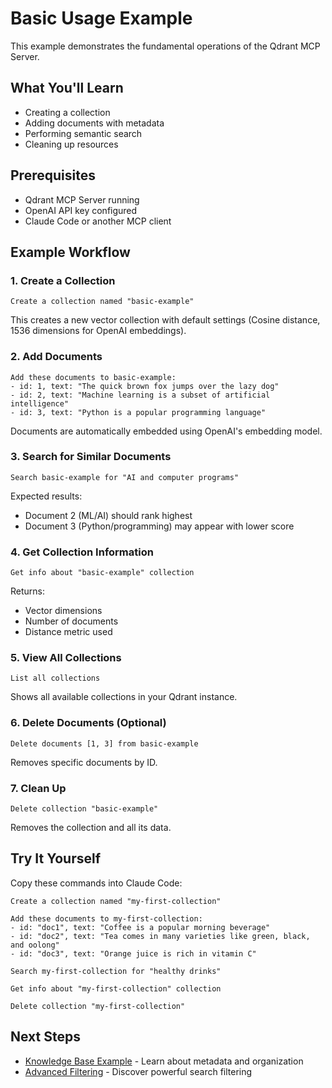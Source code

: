 # Basic Usage Example

This example demonstrates the fundamental operations of the Qdrant MCP Server.

## What You'll Learn

- Creating a collection
- Adding documents with metadata
- Performing semantic search
- Cleaning up resources

## Prerequisites

- Qdrant MCP Server running
- OpenAI API key configured
- Claude Code or another MCP client

## Example Workflow

### 1. Create a Collection

```
Create a collection named "basic-example"
```

This creates a new vector collection with default settings (Cosine distance, 1536 dimensions for OpenAI embeddings).

### 2. Add Documents

```
Add these documents to basic-example:
- id: 1, text: "The quick brown fox jumps over the lazy dog"
- id: 2, text: "Machine learning is a subset of artificial intelligence"
- id: 3, text: "Python is a popular programming language"
```

Documents are automatically embedded using OpenAI's embedding model.

### 3. Search for Similar Documents

```
Search basic-example for "AI and computer programs"
```

Expected results:

- Document 2 (ML/AI) should rank highest
- Document 3 (Python/programming) may appear with lower score

### 4. Get Collection Information

```
Get info about "basic-example" collection
```

Returns:

- Vector dimensions
- Number of documents
- Distance metric used

### 5. View All Collections

```
List all collections
```

Shows all available collections in your Qdrant instance.

### 6. Delete Documents (Optional)

```
Delete documents [1, 3] from basic-example
```

Removes specific documents by ID.

### 7. Clean Up

```
Delete collection "basic-example"
```

Removes the collection and all its data.

## Try It Yourself

Copy these commands into Claude Code:

```
Create a collection named "my-first-collection"

Add these documents to my-first-collection:
- id: "doc1", text: "Coffee is a popular morning beverage"
- id: "doc2", text: "Tea comes in many varieties like green, black, and oolong"
- id: "doc3", text: "Orange juice is rich in vitamin C"

Search my-first-collection for "healthy drinks"

Get info about "my-first-collection" collection

Delete collection "my-first-collection"
```

## Next Steps

- [Knowledge Base Example](../knowledge-base/) - Learn about metadata and organization
- [Advanced Filtering](../filters/) - Discover powerful search filtering
